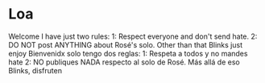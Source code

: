 # Loa
Welcome I have just two rules:  1: Respect everyone and don't send hate. 2: DO NOT post ANYTHING about Rosé's solo.  Other than that Blinks just enjoy  Bienvenidx solo tengo dos reglas: 1: Respeta a todos y no mandes hate 2: NO publiques NADA respecto al solo de Rosé. Más allá de eso Blinks, disfruten
